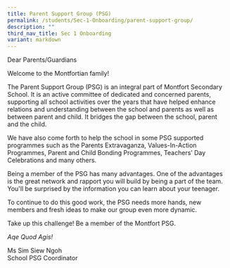 ```yaml
---
title: Parent Support Group (PSG)
permalink: /students/Sec-1-Onboarding/parent-support-group/
description: ""
third_nav_title: Sec 1 Onboarding
variant: markdown
---
```

Dear Parents/Guardians

Welcome to the Montfortian family!

The Parent Support Group (PSG) is an integral part of Montfort Secondary School. It is an active committee of dedicated and concerned parents, supporting all school activities over the years that have helped enhance relations and understanding between the school and parents as well as between parent and child. It bridges the gap between the school, parent and the child.

We have also come forth to help the school in some PSG supported programmes such as the Parents Extravaganza, Values-In-Action Programmes, Parent and Child Bonding Programmes, Teachers’ Day Celebrations and many others.

Being a member of the PSG has many advantages. One of the advantages is the great network and rapport you will build by being a part of the team. You'll be surprised by the information you can learn about your teenager.

To continue to do this good work, the PSG needs more hands, new members and fresh ideas to make our group even more dynamic.

Take up this challenge! Be a member of the Montfort PSG.&nbsp;



_Aqe Quod Agis!_

Ms Sim Siew Ngoh     
School PSG Coordinator